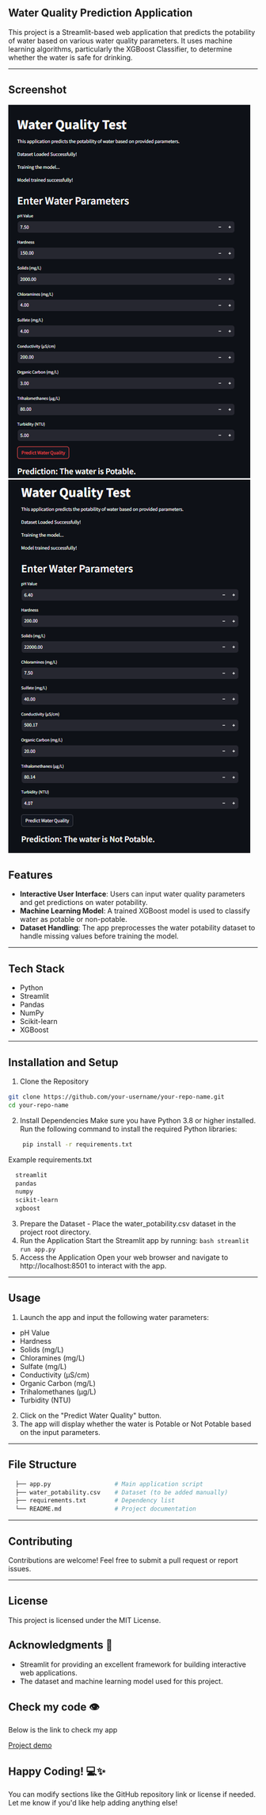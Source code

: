 ## Water Quality Prediction Application
This project is a Streamlit-based web application that predicts the potability of water based on various water quality parameters. It uses machine learning algorithms, particularly the XGBoost Classifier, to determine whether the water is safe for drinking.

---

## Screenshot

![img_alt](https://github.com/vinutmaradur/Water_Quality_Test/blob/main/wp%201.png?raw=true)
![img alt](https://github.com/vinutmaradur/Water_Quality_Test/blob/main/wp%202.png?raw=true)

## Features

- **Interactive User Interface**: Users can input water quality parameters and get predictions on water potability.
- **Machine Learning Model**: A trained XGBoost model is used to classify water as potable or non-potable.
- **Dataset Handling**: The app preprocesses the water potability dataset to handle missing values before training the model.

---

## Tech Stack
- Python
- Streamlit
- Pandas
- NumPy
- Scikit-learn
- XGBoost

---

## Installation and Setup
  1. Clone the Repository
  ```bash
  git clone https://github.com/your-username/your-repo-name.git  
  cd your-repo-name
  ```
  2. Install Dependencies
   Make sure you have Python 3.8 or higher installed. Run the following command to install the required Python libraries:
   ```bash
       pip install -r requirements.txt
   ```
   Example requirements.txt
   ```bash
     streamlit  
     pandas  
     numpy  
     scikit-learn  
     xgboost
   ```
   3. Prepare the Dataset
    - Place the water_potability.csv dataset in the project root directory.
   4. Run the Application
   Start the Streamlit app by running:
    ```bash
       streamlit run app.py  
    ```
   5. Access the Application
   Open your web browser and navigate to http://localhost:8501 to interact with the app.

  ---

 ## Usage
 
1. Launch the app and input the following water parameters:
- pH Value
- Hardness
- Solids (mg/L)
- Chloramines (mg/L)
- Sulfate (mg/L)
- Conductivity (μS/cm)
- Organic Carbon (mg/L)
- Trihalomethanes (μg/L)
- Turbidity (NTU)
2. Click on the "Predict Water Quality" button.
3. The app will display whether the water is Potable or Not Potable based on the input parameters.

---

## File Structure
```bash
  ├── app.py                  # Main application script  
  ├── water_potability.csv    # Dataset (to be added manually)  
  ├── requirements.txt        # Dependency list  
  └── README.md               # Project documentation
 ```

 ---

 ## Contributing
  
   Contributions are welcome! Feel free to submit a pull request or report issues.

 ---

## License

  This project is licensed under the MIT License.

## Acknowledgments 🙌
- Streamlit for providing an excellent framework for building interactive web applications.
- The dataset and machine learning model used for this project.

## Check my code 👁️
Below is the link to check my app

  [Project demo](https://waterqualitytest-2025.streamlit.app/)

## Happy Coding! 💻✨

You can modify sections like the GitHub repository link or license if needed. Let me know if you'd like help adding anything else!

 
